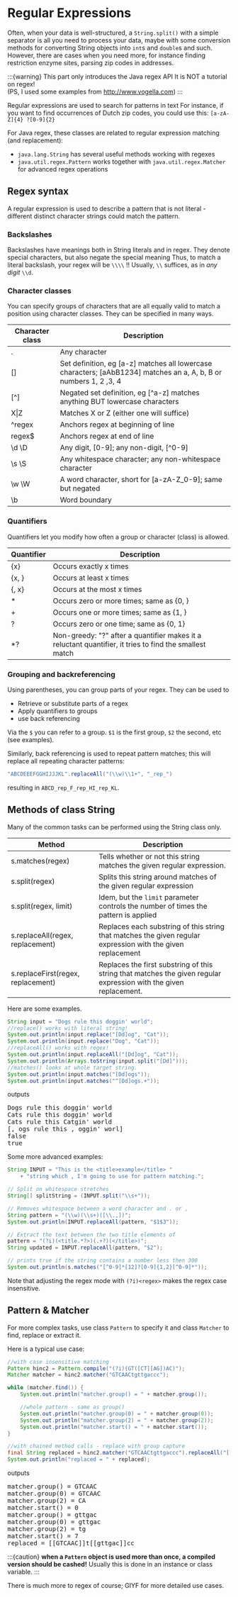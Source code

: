 # Regular Expressions

Often, when your data is well-structured, a `String.split()` with a simple separator is all you need to process your data, maybe with some conversion methods for converting String objects into `int`s and `double`s and such. However, there are cases when you need more, for instance finding restriction enzyme sites, parsing zip codes in addresses.

:::{warning}
This part only introduces the Java regex API
It is NOT a tutorial on regex!  
(PS, I used some examples from http://www.vogella.com)
:::

Regular expressions are used to search for patterns in text
For instance, if you want to find occurrences of Dutch zip codes, you could use this: `[a-zA-Z]{4} ?[0-9]{2}`

For Java regex, these classes are related to regular expression matching (and replacement):  

- `java.lang.String` has several useful methods working with regexes
- `java.util.regex.Pattern` works together with `java.util.regex.Matcher` for advanced regex operations


## Regex syntax

A regular expression is used to describe a pattern that is not literal - different distinct character strings could match the pattern. 

### Backslashes

Backslashes have meanings both in String literals and in regex. They denote special characters, but also negate the special meaning
Thus, to match a literal backslash, your regex will be `\\\\` !! 
Usually, `\\` suffices, as in _any digit_ `\\d`.

### Character classes

You can specify groups of characters that are all equally valid to match a position using character classes. They can be specified in many ways.

| Character class | Description                                                                                                        |
|-----------------|--------------------------------------------------------------------------------------------------------------------|
| .               | Any character                                                                                                      |
| []              | Set definition, eg [a-z] matches all lowercase characters;  [aAbB1234] matches an a, A, b, B or numbers 1, 2 ,3, 4 |
| [&#94;]             | Negated set definition, eg [&#94;a-z] matches anything BUT lowercase characters                                        |
| X&#124;Z             | Matches X or Z (either one will suffice)                                                                           |
| &#94;regex          | Anchors regex at beginning of line                                                                                 |
| regex$          | Anchors regex at end of line                                                                                       |
| \d \D           | Any digit, [0-9];  any non-digit, [&#94;0-9]                                                                           |
| \s \S           | Any whitespace character;  any non-whitespace character                                                            |
| \w \W           | A word character, short for [a-zA-Z_0-9];  same but negated                                                        |
| \b              | Word boundary                                                                                                      |

### Quantifiers

Quantifiers let you modify how often a group or character (class) is allowed.

| Quantifier | Description                                                                                              |
|------------|----------------------------------------------------------------------------------------------------------|
| {x}        | Occurs exactly x times                                                                                   |
| {x, }      | Occurs at least x times                                                                                  |
| {, x}      | Occurs at the most x times                                                                               |
| *          | Occurs zero or more times; same as {0, }                                                                 |
| +          | Occurs one or more times; same as {1, }                                                                  |
| ?          | Occurs zero or one time; same as {0, 1}                                                                  |
| *?         | Non-greedy: "?" after a quantifier makes it a reluctant quantifier, it tries to find the smallest match |


### Grouping and backreferencing

Using parentheses, you can group parts of your regex. 
They can be used to
- Retrieve or substitute parts of a regex
- Apply quantifiers to groups
- use back referencing

Via the `$` you can refer to a group. `$1` is the first group, `$2` the second, etc (see examples).

Similarly, back referencing is used to repeat pattern matches; this will replace all repeating character patterns:

```java
"ABCDEEEFGGHIJJJKL".replaceAll("(\\w)\\1+", "_rep_")
```

resulting in `ABCD_rep_F_rep_HI_rep_KL`.


## Methods of class String

Many of the common tasks can be performed using the String class only. 

| Method                             | Description                                                                                                       |
|------------------------------------|-------------------------------------------------------------------------------------------------------------------|
| s.matches(regex)                   | Tells whether or not this string matches the given regular expression.                                            |
| s.split(regex)                     | Splits this string around matches of the given regular expression                                                 |
| s.split(regex, limit)              | Idem, but the `limit` parameter controls the number of times the pattern is applied                                 |
| s.replaceAll(regex, replacement)   | Replaces each substring of this string that matches the given regular expression with the given replacement       |
| s.replaceFirst(regex, replacement) | Replaces the first substring of this string that matches the given regular expression with the given replacement. |

Here are some examples.

```java
String input = "Dogs rule this doggin' world";
//replace() works with literal string!
System.out.println(input.replace("[Dd]og", "Cat"));
System.out.println(input.replace("Dog", "Cat"));
//replaceAll() works with regex!
System.out.println(input.replaceAll("[Dd]og", "Cat"));
System.out.println(Arrays.toString(input.split("[Dd]")));
//matches() looks at whole target string.
System.out.println(input.matches("[Dd]ogs"));
System.out.println(input.matches("^[Dd]ogs.+"));
```

outputs 


<pre class="console_out">
Dogs rule this doggin' world
Cats rule this doggin' world
Cats rule this Catgin' world
[, ogs rule this , oggin' worl]
false
true
</pre>

Some more advanced examples:

```java
String INPUT = "This is the <title>example</title> " 
	+ "string which , I'm going to use for pattern matching.";

// Split on whitespace stretches
String[] splitString = (INPUT.split("\\s+"));

// Removes whitespace between a word character and . or ,
String pattern = "(\\w)(\\s+)([\\.,])";
System.out.println(INPUT.replaceAll(pattern, "$1$3")); 

// Extract the text between the two title elements of
pattern = "(?i)(<title.*?>)(.+?)(</title>)";
String updated = INPUT.replaceAll(pattern, "$2"); 

// prints true if the string contains a number less then 300
System.out.println(s.matches("[^0-9]*[12]?[0-9]{1,2}[^0-9]*"));
```

Note that adjusting the regex mode with `(?i)<regex>` makes the regex case insensitive. 

## Pattern & Matcher

For more complex tasks, use class `Pattern` to specify it and class `Matcher` to find, replace or extract it.

Here is a typical use case:

```java
//with case insensitive matching
Pattern hinc2 = Pattern.compile("(?i)(GT([CT][AG])AC)");
Matcher matcher = hinc2.matcher("GTCAACtgttgaccc");

while (matcher.find()) {
    System.out.println("matcher.group() = " + matcher.group());

    //whole pattern - same as group()
    System.out.println("matcher.group(0) = " + matcher.group(0));
    System.out.println("matcher.group(2) = " + matcher.group(2));
    System.out.println("matcher.start() = " + matcher.start());
}

//with chained method calls - replace with group capture
final String replaced = hinc2.matcher("GTCAACtgttgaccc").replaceAll("[[$1]]");
System.out.println("replaced = " + replaced);
```

outputs

<pre class="console_out">
matcher.group() = GTCAAC
matcher.group(0) = GTCAAC
matcher.group(2) = CA
matcher.start() = 0
matcher.group() = gttgac
matcher.group(0) = gttgac
matcher.group(2) = tg
matcher.start() = 7
replaced = [[GTCAAC]]t[[gttgac]]cc
</pre>

:::{caution}
**when a `Pattern` object is used more than once, a compiled version should be cashed!** Usually this is done in an instance or class variable.
:::

There is much more to regex of course; GIYF for more detailed use cases.
